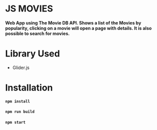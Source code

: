 # JS MOVIES
#### Web App using The Movie DB API. Shows a list of the Movies by popularity, clicking on a movie will open a page with details. It is also possible to search for movies.

# Library Used
- Glider.js

# Installation
#### `npm install`
#### `npm run build`
#### `npm start`
